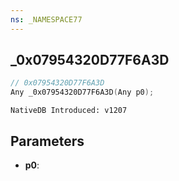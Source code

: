 ```yaml
---
ns: _NAMESPACE77
---
```

## _0x07954320D77F6A3D

```c
// 0x07954320D77F6A3D
Any _0x07954320D77F6A3D(Any p0);
```

```
NativeDB Introduced: v1207
```

## Parameters
* **p0**:
